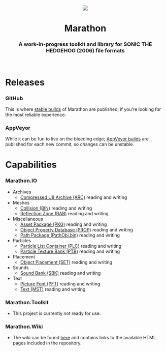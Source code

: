 <br>

<p align="center">
    <img src="https://github.com/HyperBE32/Marathon/blob/marathon-master/Marathon.Toolkit/Resources/Images/Logos/Logo_Medium_Colour.png?raw=true" />
</p>

<h1 align="center">Marathon</h1>

<h3 align="center">A work-in-progress toolkit and library for SONIC THE HEDGEHOG (2006) file formats</h3>

<br>

# Releases

### GitHub
This is where [stable builds](https://github.com/HyperBE32/Marathon/releases) of Marathon are published; if you're looking for the most reliable experience.

### AppVeyor
While it can be fun to live on the bleeding edge; [AppVeyor builds](https://ci.appveyor.com/project/HyperBE32/marathon) are published for each new commit, so changes can be unstable.

# Capabilities

### Marathon.IO
- Archives
    - [Compressed U8 Archive (ARC)](https://github.com/HyperBE32/Marathon/blob/marathon-master/Marathon.IO/Formats/Archives/CompressedU8Archive.cs) reading and writing
- Meshes
    - [Collision (BIN)](https://github.com/HyperBE32/Marathon/blob/marathon-master/Marathon.IO/Formats/Meshes/Collision.cs) reading and writing
    - [Reflection Zone (RAB)](https://github.com/HyperBE32/Marathon/blob/marathon-master/Marathon.IO/Formats/Meshes/ReflectionZone.cs) reading and writing
- Miscellaneous
    - [Asset Package (PKG)](https://github.com/HyperBE32/Marathon/blob/marathon-master/Marathon.IO/Formats/Miscellaneous/AssetPackage.cs) reading and writing
    - [Object Property Database (PROP)](https://github.com/HyperBE32/Marathon/blob/marathon-master/Marathon.IO/Formats/Miscellaneous/ObjectPropertyDatabase.cs) reading and writing
    - [Path Package (PathObj.bin)](https://github.com/HyperBE32/Marathon/blob/marathon-master/Marathon.IO/Formats/Miscellaneous/PathPackage.cs) reading and writing
- Particles
    - [Particle List Container (PLC)](https://github.com/HyperBE32/Marathon/blob/marathon-master/Marathon.IO/Formats/Particles/ParticleListContainer.cs) reading and writing
    - [Particle Texture Bank (PTB)](https://github.com/HyperBE32/Marathon/blob/marathon-master/Marathon.IO/Formats/Particles/ParticleTextureBank.cs) reading and writing
- Placement
    - [Object Placement (SET)](https://github.com/HyperBE32/Marathon/blob/marathon-master/Marathon.IO/Formats/Placement/ObjectPlacement.cs) reading and writing
- Sounds
    - [Sound Bank (SBK)](https://github.com/HyperBE32/Marathon/blob/marathon-master/Marathon.IO/Formats/Sound/SoundBank.cs) reading and writing
- Text
    - [Picture Font (PFT)](https://github.com/HyperBE32/Marathon/blob/marathon-master/Marathon.IO/Formats/Text/PictureFont.cs) reading and writing
    - [Text (MST)](https://github.com/HyperBE32/Marathon/blob/marathon-master/Marathon.IO/Formats/Text/Text.cs) reading and writing

### Marathon.Toolkit
- This project is currently not ready for use.

### Marathon.Wiki
- The wiki can be found [here](https://github.com/HyperBE32/Marathon/wiki) and contains links to the available HTML pages included in the repository.